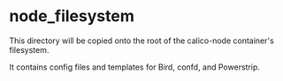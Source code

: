 # node_filesystem

This directory will be copied onto the root of the calico-node container's
filesystem.

It contains config files and templates for Bird, confd, and Powerstrip.
